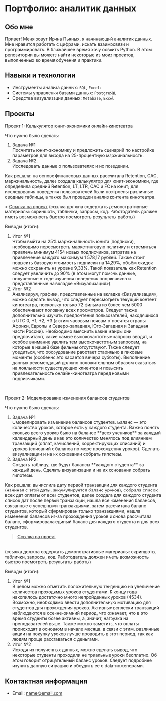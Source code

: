 # Портфолио: аналитик данных
## Обо мне 
Привет! Меня зовут Ирина Пьяных, я начинающий аналитик данных. Мне нравится работать с цифрами, искать взаимосвязи и программировать. В ближайшее время хочу освоить Python. 
В этом репозитории вы можете найти некоторые из моих проектов, выполненных во время обучения и практики.
<br>
## Навыки и технологии
- Инструменты анализа данных: ``SQL``, ``Excel``: 
- Системы управления базами данных: ``PostgreSQL``
- Средства визуализации данных: ``Metabase``, ``Excel``
## Проекты
<p> Проект 1: Калькулятор юнит-экономики онлайн-кинотеатра</p>
<p>Что нужно было сделать:<p>
<ol>
  <li>Задача №1</li>
Посчитать юнит-экономику и предложить сценарий по настройке параметров для выхода на 25-процентную маржинальность.
  <li>Задача №2.</li>
Исследовать данные о пользователях и их поведении.
</ol>
<p>Как решала: на основе финансовых данных рассчитала Retention, CAC, маржинальность, далее создала калькулятор для юнит-экономики, где определила средний Retention, LT, LTR, CAC и FC на юнит; для исследования поведения пользователей были построены различные сводные таблицы, а также был проведен анализ контента кинотеатра.<p>
> <a href="https://github.com/Skyproportfolio/data-analytics-5month/blob/main/Проект%20№1.xlsx">Ссылка на проект</a>
  (ссылка должна содержать демонстративные материалы: скриншоты, таблички, запросы, код. Работодатель должен иметь возможность быстро посмотреть результаты работы)
<p>Выводы (итоги):<p>
<ol>
  <li>Итог №1</li>
  Чтобы выйти на 25% маржинальность юнита (подписки), необходимо пересмотреть маркетинговую политику и стремиться привлечь минимум 4154 новых подписчиков, затратив на привлечение каждого максимум 1 578,17 рублей. Также стоит повысить базовую стоимость подписки на 14,29%, объём скидок можно сохранить на уровне 9,33%. Такой показатель как Retention следует увеличить до 90% (в этом могут помочь данные, полученные в ходе изучения поведения подписчиков и представленные на вкладке «Визуализация»).
  <li>Итог №2</li>
  Анализируя, графики, представленные на вкладке «Визуализация», можно сделать вывод, что следует пересмотреть текущий контент кинотеатра, поскольку только 72 фильма из более чем 5000 обеспечивают половину всех просмотров. Следует также дополнительно изучить предпочтения пользователей, находящихся в UTC 0, +1, +2, +3 (к этим часовым поясам относятся страны Африки, Европы и Северо-западная, Юго-Западная и Западная части России). Необходимо выяснить какие жанры они предпочитают, какие самые высокочастотные запросы вводят, и особое внимание уделить тем высокочастотным запросам, на которые в нашей базе фильмы отсутствуют. Также следует убедиться, что оборудование работает стабильно в пиковые моменты (особенно это касается вечера субботы). Выполнение данных рекомендаций должно положительным образом сказаться на лояльности существующих клиентов и повысить привлекательность онлайн-кинотеатра перед новыми подписчиками.
</ol>
<br> 
<p>Проект 2: Моделирование изменения балансов студентов</p> 
<p>Что нужно было сделать:<p>
<ol>
  <li>Задача №1</li>
  Смоделировать изменение балансов студентов. Баланс — это количество уроков, которое есть у каждого студента. Важно понять сколько всего уроков было на балансе **всех учеников** за каждый календарный день и как это количество менялось под влиянием транзакций (оплат, начислений, корректирующих списаний) и уроков (списаний с баланса по мере прохождения уроков). Сделать визуализации и на их основании собрать гипотезы.
  <li>Задача №2.</li>
  Создать таблицу, где будут балансы **каждого студента** за каждый день. Сделать визуализации и на их основании собрать гипотезы.
</ol>
<p>Как решала: вычислила дату первой транзакции для каждого студента (начиная с этой даты, аккумулируется баланс уроков), собрала список всех дат оплаты от всех студентов, далее создала для каждого студента список дат после первой транзакции, нашла все изменения балансов, связанные с успешными транзакциями, затем рассчитала баланс студентов, который сформирован только транзакциями, нашла изменения балансов из-за прохождения уроков и снова рассчитала баланс, сформировала единый баланс для каждого студента и для всех студентов. <p>

> <a href="https://github.com/Skyproportfolio/data-analytics-5month/blob/main/Проект%205.xlsx">Ссылка на проект</a>
<br>
(ссылка должна содержать демонстративные материалы: скриншоты, таблички, запросы, код. Работодатель должен иметь возможность быстро посмотреть результаты работы)
  

 <p>Выводы (итоги):<p>
<ol>
  <li>Итог №1</li>
  В целом можно отметить положительную тенденцию на увеличение количества проходимых уроков студентами. 
К концу года накопилось достаточно много непройденных уроков (4534). Возможно, необходимо ввести дополнительную мотивацию для студентов для прохождения уроков. 
Активные всплески транзакций наблюдаются в осенне-зимний период, что означает, что в это время студенты более активны, а, значит, нагрузка на преподавателей выше. Также можно заметить, что оплаты происходят в основном в начале месяца, в связи с этим, различные акции на покупку уроков лучше проводить в этот период, так как людям проще расставаться с деньгами.
  <li>Итог №2</li>
  Исходя из полученных данных, можно сделать вывод, что некоторые студенты проходили не триальные уроки бесплатно. Об этом говорит отрицательный баланс уроков. Следует подробнее изучить данную ситуацию и обсудить ее с data-инженерами.
  </ol>
  
## Контактная информация
- Email: name@email.com
